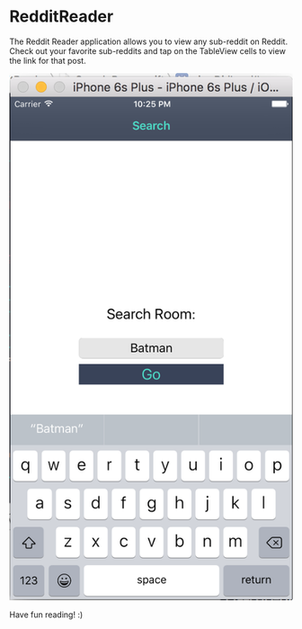 # RedditReader
The Reddit Reader application allows you to view any sub-reddit on Reddit. 
Check out your favorite sub-reddits and tap on the TableView cells to view the link for that post. 

![Alt text](https://github.com/NeroTheOne/RedditReader/blob/master/Screen%20Shot%202016-06-06%20at%2010.24.58%20PM.png)

Have fun reading! :) 
